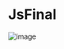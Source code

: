 # JsFinal
![image](https://user-images.githubusercontent.com/118759662/210032519-d74fac64-f6a1-4bef-bbab-d061d3e8eb03.png)

